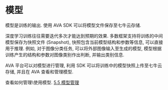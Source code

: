 # 模型

模型是训练的输出. 使用 AVA SDK 可以将模型文件保存至七牛云存储.


深度学习训练往往需要迭代多次才能达到预期的效果. 多数框架支持将训练的中间模型保存为快照文件 (Snapshot), 快照包含当前模型结构和参数等信息, 可以直接用于推理. 例如, 对于图像分类任务, 可以将外部图像输入至生成的模型, 模型根据训练产生的结构和参数对图像类别作出判断, 并输出类别信息.

AVA 平台可以对模型进行管理, 利用 SDK 可以将训练中的模型快照上传至七牛云存储, 并且在 AVA 查看和管理模型.


查看如何管理\使用模型. [5.5 模型管理](/05-tasks/5.2-model.md)
